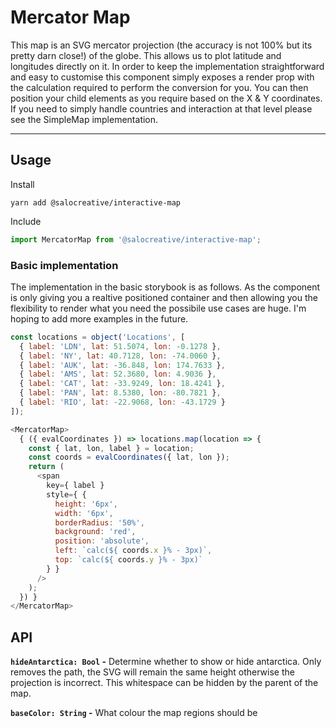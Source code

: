 # Mercator Map

This map is an SVG mercator projection (the accuracy is not 100% but its pretty darn close!) of the globe. This allows us to plot latitude and longitudes directly on it. In order to keep the implementation straightforward and easy to customise this component simply exposes a render prop with the calculation required to perform the conversion for you. You can then position your child elements as you require based on the X & Y coordinates. If you need to simply handle countries and interaction at that level please see the SimpleMap implementation.

-------

## Usage

Install
```
yarn add @salocreative/interactive-map
```

Include
```javascript
import MercatorMap from '@salocreative/interactive-map';
```

### Basic implementation

The implementation in the basic storybook is as follows. As the component is only giving you a realtive positioned container and then allowing you the flexibility to render what you need the possibile use cases are huge. I'm hoping to add more examples in the future.

```javascript
const locations = object('Locations', [
  { label: 'LDN', lat: 51.5074, lon: -0.1278 },
  { label: 'NY', lat: 40.7128, lon: -74.0060 },
  { label: 'AUK', lat: -36.848, lon: 174.7633 },
  { label: 'AMS', lat: 52.3680, lon: 4.9036 },
  { label: 'CAT', lat: -33.9249, lon: 18.4241 },
  { label: 'PAN', lat: 8.5380, lon: -80.7821 },
  { label: 'RIO', lat: -22.9068, lon: -43.1729 }
]);
```

```javascript
<MercatorMap>
  { ({ evalCoordinates }) => locations.map(location => {
    const { lat, lon, label } = location;
    const coords = evalCoordinates({ lat, lon });
    return (
      <span
        key={ label }
        style={ {
          height: '6px',
          width: '6px',
          borderRadius: '50%',
          background: 'red',
          position: 'absolute',
          left: `calc(${ coords.x }% - 3px)`,
          top: `calc(${ coords.y }% - 3px)`
        } }
      />
    );
  }) }
</MercatorMap>
```

## API

**`hideAntarctica: Bool` -** Determine whether to show or hide antarctica. Only removes the path, the SVG will remain the same height otherwise the projection is incorrect. This whitespace can be hidden by the parent of the map.

**`baseColor: String` -** What colour the map regions should be